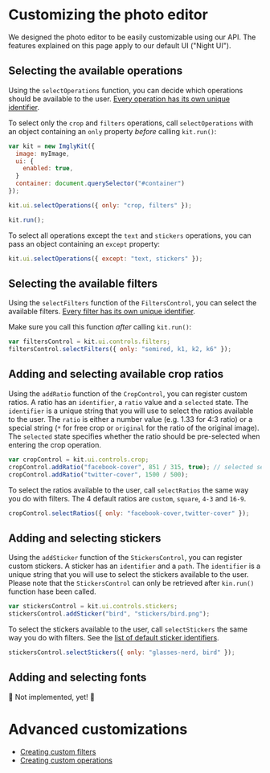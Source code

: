 # Customizing the photo editor

We designed the photo editor to be easily customizable using our API. The
features explained on this page apply to our default UI ("Night UI").

## Selecting the available operations

Using the `selectOperations` function, you can decide which operations should
be available to the user. [Every operation has its own unique identifier](misc/operation-identifiers.md).

To select only the `crop` and `filters` operations, call `selectOperations`
with an object containing an `only` property *before* calling `kit.run()`:

```js
var kit = new ImglyKit({
  image: myImage,
  ui: {
    enabled: true,
  }
  container: document.querySelector("#container")
});

kit.ui.selectOperations({ only: "crop, filters" });

kit.run();
```

To select all operations except the `text` and `stickers` operations, you
can pass an object containing an `except` property:

```js
kit.ui.selectOperations({ except: "text, stickers" });
```

## Selecting the available filters

Using the `selectFilters` function of the `FiltersControl`, you can select
the available filters. [Every filter has its own unique identifier](misc/filter-identifiers.md).

Make sure you call this function *after* calling `kit.run()`:

```js
var filtersControl = kit.ui.controls.filters;
filtersControl.selectFilters({ only: "semired, k1, k2, k6" });
```

## Adding and selecting available crop ratios

Using the `addRatio` function of the `CropControl`, you can register custom ratios.
A ratio has an `identifier`, a `ratio` value and a `selected` state. The `identifier`
is a unique string that you will use to select the ratios available to the user. The `ratio`
is either a number value (e.g. 1.33 for 4:3 ratio) or a special string (`*` for
free crop or `original` for the ratio of the original image). The `selected` state
specifies whether the ratio should be pre-selected when entering the crop operation.

```js
var cropControl = kit.ui.controls.crop;
cropControl.addRatio("facebook-cover", 851 / 315, true); // selected set to true
cropControl.addRatio("twitter-cover", 1500 / 500);
```

To select the ratios available to the user, call `selectRatios` the same way you do with
filters. The 4 default ratios are `custom`, `square`, `4-3` and `16-9`.

```js
cropControl.selectRatios({ only: "facebook-cover,twitter-cover" });
```

## Adding and selecting stickers

Using the `addSticker` function of the `StickersControl`, you can register
custom stickers. A sticker has an `identifier` and a `path`. The `identifier`
is a unique string that you will use to select the stickers available to
the user. Please note that the `StickersControl` can only be retrieved
after `kin.run()` function hase been called.

```js
var stickersControl = kit.ui.controls.stickers;
stickersControl.addSticker("bird", "stickers/bird.png");
```

To select the stickers available to the user, call `selectStickers` the same
way you do with filters. See the [list of default sticker identifiers](misc/sticker-identifiers.md).

```js
stickersControl.selectStickers({ only: "glasses-nerd, bird" });
```

## Adding and selecting fonts

:construction: Not implemented, yet! :construction:

# Advanced customizations

* [Creating custom filters](creating-custom-filters.md)
* [Creating custom operations](creating-custom-operations.md)
